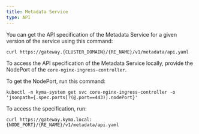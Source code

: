 ```yaml
---
title: Metadata Service
type: API
---
```


You can get the API specification of the Metadata Service for a given version of the service using this command:
```
curl https://gateway.{CLUSTER_DOMAIN}/{RE_NAME}/v1/metadata/api.yaml
```

To access the API specification of the Metadata Service locally, provide the NodePort of the `core-nginx-ingress-controller`.

To get the NodePort, run this command:

```
kubectl -n kyma-system get svc core-nginx-ingress-controller -o 'jsonpath={.spec.ports[?(@.port==443)].nodePort}'
```

To access the specification, run:

```
curl https://gateway.kyma.local:{NODE_PORT}/{RE_NAME}/v1/metadata/api.yaml
```
